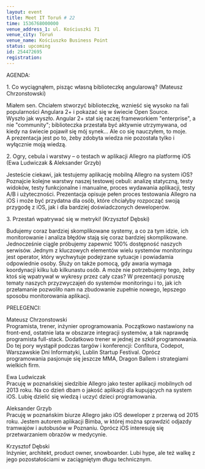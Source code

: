 ```yaml
---
layout: event
title: Meet IT Toruń # 22
time: 1536768000000
venue_address_1: ul. Kościuszki 71
venue_city: Toruń
venue_name: Kościuszko Business Point
status: upcoming
id: 254472695
registration: 
---
```


<p>AGENDA:</p>
<p>1. Co wyciągnąłem, pisząc własną biblioteczkę angularową? (Mateusz Chrzonstowski)</p>
<p>Miałem sen. Chciałem stworzyć biblioteczkę, wznieść się wysoko na fali popularności Angulara 2+ i pokazać się w świecie Open Source.
  <br/>Wyszło jak wyszło. Angular 2+ stał się raczej frameworkiem "enterprise", a nie "community"; biblioteczka przestała być aktywnie utrzymywana, od kiedy na świecie pojawił się mój synek... Ale co się nauczyłem, to moje.
  <br/>A prezentacja jest po to, żeby zdobyta wiedza nie pozostała tylko i wyłącznie moją wiedzą.</p>
<p>2. Ogry, cebula i warstwy – o testach w aplikacji Allegro na platformę iOS (Ewa Ludwiczak &amp; Aleksander Grzyb)</p>
<p>Jesteście ciekawi, jak testujemy aplikację mobilną Allegro na system iOS? Poznajcie kolejne warstwy naszej testowej cebuli: analizę statyczną, testy widoków, testy funkcjonalne i manualne, proces wydawania aplikacji, testy A/B i użyteczności. Prezentacja
  opisuje pełen proces testowania Allegro na iOS i może być przydatna dla osób, które chciałyby rozpocząć swoją przygodę z iOS, jak i dla bardziej doświadczonych deweloperów.</p>
<p>3. Przestań wpatrywać się w metryki! (Krzysztof Dębski)</p>
<p>Budujemy coraz bardziej skomplikowane systemy, a co za tym idzie, ich monitorowanie i analiza błędów stają się coraz bardziej skomplikowane. Jednocześnie ciągle próbujemy zapewnić 100% dostępność naszych serwisów. Jednym z kluczowych elementów wielu systemów
  monitoringu jest operator, który wychwytuje podejrzane sytuacje i powiadamia odpowiednie osoby. Służy on także pomocą, gdy awaria wymaga koordynacji kilku lub kilkunastu osób. A może nie potrzebujemy tego, żeby ktoś się wpatrywał w wykresy przez cały
  czas? W prezentacji poruszę tematy naszych przyzwyczajeń do systemów monitoringu i to, jak ich przełamanie pozwoliło nam na zbudowanie zupełnie nowego, lepszego sposobu monitorowania aplikacji.</p>
<p>PRELEGENCI:</p>
<p>Mateusz Chrzonstowski
  <br/>Programista, trener, inżynier oprogramowania. Początkowo nastawiony na front-end, ostatnie lata w obszarze integracji systemów, a tak naprawdę programista full-stack. Dodatkowo trener w jednej ze szkół programowania.
  <br/>Do tej pory wystąpił podczas targów i konferencji: Confitura, Codepot, Warszawskie Dni Informatyki, Lublin Startup Festival. Oprócz programowania pasjonuje się jeszcze MMA, Dragon Ballem i strategiami wielkich firm.</p>
<p>Ewa Ludwiczak
  <br/>Pracuję w poznańskiej siedzibie Allegro jako tester aplikacji mobilnych od 2013 roku. Na co dzień dbam o jakość aplikacji dla kupujących na system iOS. Lubię dzielić się wiedzą i uczyć dzieci programowania.</p>
<p>Aleksander Grzyb
  <br/>Pracuję w poznańskim biurze Allegro jako iOS deweloper z przerwą od 2015 roku. Jestem autorem aplikacji Bimba, w której można sprawdzić odjazdy tramwajów i autobusów w Poznaniu. Oprócz iOS interesuję się przetwarzaniem obrazów w medycynie.</p>
<p>Krzysztof Dębski
  <br/>Inżynier, architekt, product owner, snowboarder. Lubi hype, ale też walkę z jego pozostałościami w zaciągniętym długu technicznym.</p>
